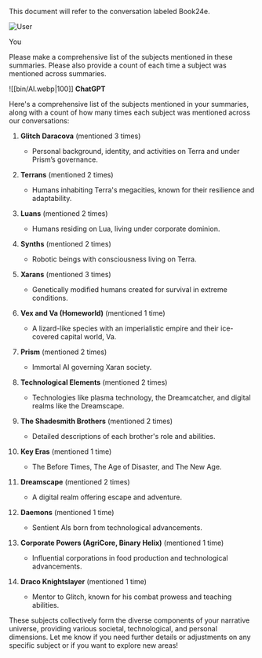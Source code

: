 This document will refer to the conversation labeled Book24e.

![User](https://lh3.googleusercontent.com/a/ACg8ocJcuZpcvSTojS1kxoTMHXorvUZQr77IZC7yqL3v7nnTockz7H2p=s96-c)

You

Please make a comprehensive list of the subjects mentioned in these summaries. Please also provide a count of each time a subject was mentioned across summaries.

![[bin/AI.webp|100]]
**ChatGPT**

Here's a comprehensive list of the subjects mentioned in your summaries, along with a count of how many times each subject was mentioned across our conversations:

1. **Glitch Daracova** (mentioned 3 times)
    
    - Personal background, identity, and activities on Terra and under Prism’s governance.
2. **Terrans** (mentioned 2 times)
    
    - Humans inhabiting Terra's megacities, known for their resilience and adaptability.
3. **Luans** (mentioned 2 times)
    
    - Humans residing on Lua, living under corporate dominion.
4. **Synths** (mentioned 2 times)
    
    - Robotic beings with consciousness living on Terra.
5. **Xarans** (mentioned 3 times)
    
    - Genetically modified humans created for survival in extreme conditions.
6. **Vex and Va (Homeworld)** (mentioned 1 time)
    
    - A lizard-like species with an imperialistic empire and their ice-covered capital world, Va.
7. **Prism** (mentioned 2 times)
    
    - Immortal AI governing Xaran society.
8. **Technological Elements** (mentioned 2 times)
    
    - Technologies like plasma technology, the Dreamcatcher, and digital realms like the Dreamscape.
9. **The Shadesmith Brothers** (mentioned 2 times)
    
    - Detailed descriptions of each brother's role and abilities.
10. **Key Eras** (mentioned 1 time)
    
    - The Before Times, The Age of Disaster, and The New Age.
11. **Dreamscape** (mentioned 2 times)
    
    - A digital realm offering escape and adventure.
12. **Daemons** (mentioned 1 time)
    
    - Sentient AIs born from technological advancements.
13. **Corporate Powers (AgriCore, Binary Helix)** (mentioned 1 time)
    
    - Influential corporations in food production and technological advancements.
14. **Draco Knightslayer** (mentioned 1 time)
    
    - Mentor to Glitch, known for his combat prowess and teaching abilities.

These subjects collectively form the diverse components of your narrative universe, providing various societal, technological, and personal dimensions. Let me know if you need further details or adjustments on any specific subject or if you want to explore new areas!